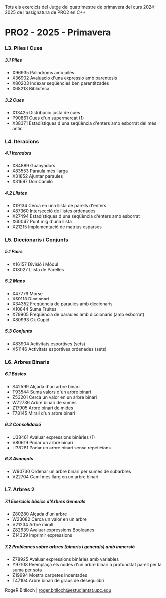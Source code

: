 Tots els exercicis del Jutge del quatrimestre de primavera del curs 2024-2025 de l'assignatura de PRO2 en C++


# PRO2 - 2025 - Primavera

### L3. Piles i Cues
##### 3.1 Piles
- X96935   Palíndroms amb piles
- X36902   Avaluacio d'una expressio amb parentesis
- X80203   Indexar seqüències ben parentitzades
- X68213   Biblioteca
##### 3.2 Cues
- X13425   Distribucio justa de cues
- P90861   Cues d'un supermercat (1)
- X38371   Estadístiques d'una seqüència d'enters amb esborrat del més antic

### L4. Iteracions
##### 4.1 Iteradors
- X84889   Guanyadors
- X83553   Paraula més llarga
- X31852   Ajuntar paraules
- X31697   Don Camilo
##### 4.2 Llistes
- X19134   Cerca en una llista de parells d'enters
- X87360   Intersecció de llistes ordenades
- X27494   Estadístiques d'una seqüència d'enters amb esborrat
- X60047   Punt mig d'una llista
- X21215   Implementació de matrius esparses
  
### L5. Diccionaris i Conjunts
##### 5.1 Pairs
- X16157   Divisió i Mòdul
- X18027   Llista de Parelles
##### 5.2 Maps
- X47779   Morse
- X59118   Diccionari
- X34352   Freqüència de paraules amb diccionaris
- X10844   Suma Fruites
- X79905   Freqüència de paraules amb diccionaris (amb esborrat)
- X80993   Ok Cupid
##### 5.3 Conjunts
- X83904   Activitats esportives (sets)
- X51146   Activitats esportives ordenades (sets)
  
### L6. Arbres Binaris
##### 6.1 Bàsics
- S42599   Alçada d'un arbre binari
- T93544   Suma valors d'un arbre binari
- Z53201   Cerca un valor en un arbre binari
- W72736   Arbre binari de sumes
- Z17905   Arbre binari de mides
- T78145   Mirall d'un arbre binari
##### 6.2 Consolidació
- U38461   Avaluar expressions binàries (1)
- V80619   Podar un arbre binari
- U38261   Podar un arbre binari sense repeticions
##### 6.3 Avançats
- W90730   Ordenar un arbre binari per sumes de subarbres
- V22704   Camí més llarg en un arbre binari

### L7. Arbres 2
##### 7.1 Exercicis bàsics d'Arbres Generals
- Z80280   Alçada d'un arbre
- W23082   Cerca un valor en un arbre
- V21234   Arbre mirall
- Z82639   Avaluar expressions Booleanes
- Z14339   Imprimir expressions
##### 7.2 Problemes sobre arbres (binaris i generals) amb inmersió
- Z78925   Avaluar expressions binàries amb variables
- Y97108   Reemplaça els nodes d'un arbre binari a profunditat parell per la suma per sota
- Z19994   Mostra carpetes indentades
- T47104   Arbre binari de graus de desequilibri


RogeR Bitlloch | roger.bitlloch@estudiantat.upc.edu
